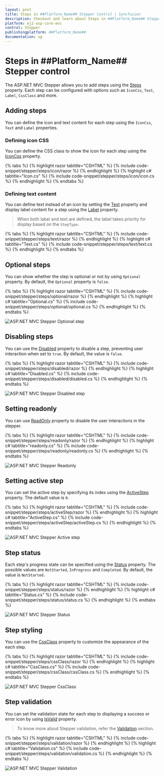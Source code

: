 ```yaml
---
layout: post
title: Steps in ##Platform_Name## Stepper Control | Syncfusion
description: Checkout and learn about Steps in ##Platform_Name## Stepper control of Syncfusion Essential JS 2 and more.
platform: ej2-asp-core-mvc
control: Stepper
publishingplatform: ##Platform_Name##
documentation: ug
---
```


# Steps in ##Platform_Name## Stepper control

The ASP.NET MVC Stepper allows you to add steps using the [Steps](https://help.syncfusion.com/cr/aspnetmvc-js2/Syncfusion.EJ2.Navigations.Stepper.html#Syncfusion_EJ2_Navigations_Stepper_Steps) property. Each step can be configured with options such as `IconCss`, `Text`, `Label`, `CssClass` and more.

## Adding steps

You can define the icon and text content for each step using the `IconCss`, `Text` and `Label` properties.

### Defining icon CSS

You can define the CSS class to show the icon for each step using the [IconCss](https://help.syncfusion.com/cr/aspnetmvc-js2/Syncfusion.EJ2.Navigations.Step.html#Syncfusion_EJ2_Navigations_Step_IconCss) property.

{% tabs %}
{% highlight razor tabtitle="CSHTML" %}
{% include code-snippet/stepper/steps/icon/razor %}
{% endhighlight %}
{% highlight c# tabtitle="Icon.cs" %}
{% include code-snippet/stepper/steps/icon/icon.cs %}
{% endhighlight %}
{% endtabs %}

### Defining text content

You can define text instead of an icon by setting the [Text](https://help.syncfusion.com/cr/aspnetmvc-js2/Syncfusion.EJ2.Navigations.Step.html#Syncfusion_EJ2_Navigations_Step_Text) property and display label content for a step using the [Label](https://help.syncfusion.com/cr/aspnetmvc-js2/Syncfusion.EJ2.Navigations.Step.html#Syncfusion_EJ2_Navigations_Step_Label) property.

> When both label and text are defined, the label takes priority for display based on the `StepType`.

{% tabs %}
{% highlight razor tabtitle="CSHTML" %}
{% include code-snippet/stepper/steps/text/razor %}
{% endhighlight %}
{% highlight c# tabtitle="Text.cs" %}
{% include code-snippet/stepper/steps/text/text.cs %}
{% endhighlight %}
{% endtabs %}

## Optional steps

You can show whether the step is optional or not by using `Optional` property. By default, the `Optional` property is `false`.

{% tabs %}
{% highlight razor tabtitle="CSHTML" %}
{% include code-snippet/stepper/steps/optional/razor %}
{% endhighlight %}
{% highlight c# tabtitle="Optional.cs" %}
{% include code-snippet/stepper/steps/optional/optional.cs %}
{% endhighlight %}
{% endtabs %}

![ASP.NET MVC Stepper Optional step](images/step-optional.jpg)

## Disabling steps

You can use the [Disabled](https://help.syncfusion.com/cr/aspnetmvc-js2/Syncfusion.EJ2.Navigations.Step.html#Syncfusion_EJ2_Navigations_Step_Disabled) property to disable a step, preventing user interaction when set to `true`. By default, the value is `false`.

{% tabs %}
{% highlight razor tabtitle="CSHTML" %}
{% include code-snippet/stepper/steps/disabled/razor %}
{% endhighlight %}
{% highlight c# tabtitle="Disabled.cs" %}
{% include code-snippet/stepper/steps/disabled/disabled.cs %}
{% endhighlight %}
{% endtabs %}

![ASP.NET MVC Stepper Disabled step](images/step-disabled.png)

## Setting readonly

You can use [ReadOnly](https://help.syncfusion.com/cr/aspnetcore-js2/Syncfusion.EJ2.Navigations.Stepper.html#Syncfusion_EJ2_Navigations_Stepper_ReadOnly) property to disable the user interactions in the stepper.

{% tabs %}
{% highlight razor tabtitle="CSHTML" %}
{% include code-snippet/stepper/steps/readonly/razor %}
{% endhighlight %}
{% highlight c# tabtitle="readonly.cs" %}
{% include code-snippet/stepper/steps/readonly/readonly.cs %}
{% endhighlight %}
{% endtabs %}

![ASP.NET MVC Stepper Readonly](images/step-readonly.jpg)

## Setting active step

You can set the active step by specifying its index using the [ActiveStep](https://help.syncfusion.com/cr/aspnetcore-js2/Syncfusion.EJ2.Navigations.Stepper.html#Syncfusion_EJ2_Navigations_Stepper_ActiveStep) property. The default value is `0`.

{% tabs %}
{% highlight razor tabtitle="CSHTML" %}
{% include code-snippet/stepper/steps/activeStep/razor %}
{% endhighlight %}
{% highlight c# tabtitle="ActiveStep.cs" %}
{% include code-snippet/stepper/steps/activeStep/activeStep.cs %}
{% endhighlight %}
{% endtabs %}

![ASP.NET MVC Stepper Active step](images/stepper-activestep.jpg)

## Step status

Each step's progress state can be specified using the [Status](https://help.syncfusion.com/cr/aspnetmvc-js2/Syncfusion.EJ2.Navigations.Step.html#Syncfusion_EJ2_Navigations_Step_Status) property. The possible values are `NotStarted`, `InProgress` and `Completed`. By default, the value is `NotStarted.`

{% tabs %}
{% highlight razor tabtitle="CSHTML" %}
{% include code-snippet/stepper/steps/status/razor %}
{% endhighlight %}
{% highlight c# tabtitle="Status.cs" %}
{% include code-snippet/stepper/steps/status/status.cs %}
{% endhighlight %}
{% endtabs %}

![ASP.NET MVC Stepper Status](images/step-status.jpg)

## Step styling

You can use the [CssClass](https://help.syncfusion.com/cr/aspnetmvc-js2/Syncfusion.EJ2.Navigations.Step.html#Syncfusion_EJ2_Navigations_Step_CssClass) property to customize the appearance of the each step.

{% tabs %}
{% highlight razor tabtitle="CSHTML" %}
{% include code-snippet/stepper/steps/cssClass/razor %}
{% endhighlight %}
{% highlight c# tabtitle="CssClass.cs" %}
{% include code-snippet/stepper/steps/cssClass/cssClass.cs %}
{% endhighlight %}
{% endtabs %}

![ASP.NET MVC Stepper CssClass](images/step-cssclass.jpg)

## Step validation

You can set the validation state for each step to displaying a success or error icon by using [IsValid](https://help.syncfusion.com/cr/aspnetmvc-js2/Syncfusion.EJ2.Navigations.Step.html#Syncfusion_EJ2_Navigations_Step_IsValid) property.

> To know more about Stepper validation, refer the [Validation](./steps-validation.md) section.

{% tabs %}
{% highlight razor tabtitle="CSHTML" %}
{% include code-snippet/stepper/steps/validation/razor %}
{% endhighlight %}
{% highlight c# tabtitle="Validation.cs" %}
{% include code-snippet/stepper/steps/validation/validation.cs %}
{% endhighlight %}
{% endtabs %}

![ASP.NET MVC Stepper Validation](images/stepper-validation.jpg)